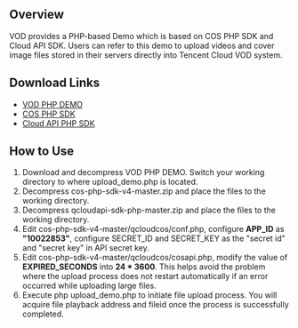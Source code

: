 ## Overview

VOD provides a PHP-based Demo which is based on COS PHP SDK and Cloud API SDK. Users can refer to this demo to upload videos and cover image files stored in their servers directly into Tencent Cloud VOD system.

## Download Links

* [VOD PHP DEMO](https://github.com/tencentyun/vod-php-sdk-based-demo)
* [COS PHP SDK](https://www.qcloud.com/document/product/436/6274)
* [Cloud API PHP SDK](https://www.qcloud.com/document/developer-resource/494/7243)

## How to Use

1. Download and decompress VOD PHP DEMO. Switch your working directory to where upload_demo.php is located.
2. Decompress cos-php-sdk-v4-master.zip and place the files to the working directory.
3. Decompress qcloudapi-sdk-php-master.zip and place the files to the working directory.
4. Edit cos-php-sdk-v4-master/qcloudcos/conf.php, configure **APP_ID** as **"10022853"**, configure SECRET_ID and SECRET_KEY as the "secret id" and "secret key" in API secret key.
5. Edit cos-php-sdk-v4-master/qcloudcos/cosapi.php, modify the value of **EXPIRED_SECONDS** into **24 * 3600**. This helps avoid the problem where the upload process does not restart automatically if an error occurred while uploading large files.
6. Execute php upload_demo.php to initiate file upload process. You will acquire file playback address and fileid once the process is successfully completed.
